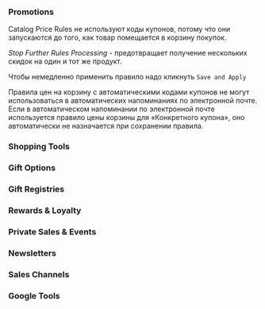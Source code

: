 ### Promotions

Catalog Price Rules не используют коды купонов, 
потому что они запускаются до того, как товар помещается в корзину покупок.

_Stop Further Rules Processing_ - предотвращает получение нескольких скидок на один и тот же продукт.

Чтобы немедленно применить правило надо кликнуть `Save and Apply`


Правила цен на корзину с автоматическими кодами купонов не могут использоваться в автоматических напоминаниях по электронной почте. 
Если в автоматическом напоминании по электронной почте используется правило цены корзины для «Конкретного купона», 
оно автоматически не назначается при сохранении правила.

### Shopping Tools
### Gift Options
### Gift Registries
### Rewards & Loyalty
### Private Sales & Events
### Newsletters
### Sales Channels
### Google Tools